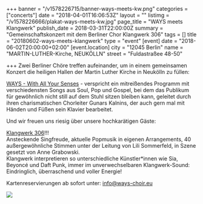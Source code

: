 +++
banner = "/v1578226715/banner-ways-meets-kw.png"
categories = ["concerts"]
date = "2018-04-01T16:06:53Z"
layout = ""
listimg = "/v1578226666/plakat-ways-meets-kw.jpg"
page_title = "WAYS meets Klangwerk"
publish_date = 2018-03-31T22:00:00Z
summary = "Gemeinschaftskonzert mit dem Berliner Chor Klangwerk 306"
tags = []
title = "20180602-ways-meets-klangwerk"
type = "event"
[event]
date = "2018-06-02T20:00:00+02:00"
[event.location]
city = "12045 Berlin"
name = "MARTIN-LUTHER-Kirche, NEUKÖLLN"
street = "Fuldastraßee 48-50"

+++
Zwei Berliner Chöre treffen aufeinander, um in einem gemeinsamen Konzert die heiligen Hallen der Martin Luther Kirche in Neukölln zu füllen:

[WAYS - With All Your Senses](http://www.ways-choir.eu "WAYS - With All Your Senses") - verspricht ein mitreißendes Programm mit verschiedensten Songs aus Soul, Pop und Gospel, bei dem das Publikum für gewöhnlich nicht still auf dem Stuhl sitzen bleiben kann, geleitet durch ihren charismatischen Chorleiter Gunars Kalnins, der auch gern mal mit Händen und Füßen sein Klavier bearbeitet.

Und wir freuen uns riesig über unsere hochkarätigen Gäste:

[Klangwerk 306](https://klangwerk306.de "Klangwerk 306")!!!  
Ansteckende Singfreude, aktuelle Popmusik in eigenen Arrangements, 40 außergewöhnliche Stimmen unter der Leitung von Lili Sommerfeld, in Szene gesetzt von Anne Grabowski.  
Klangwerk interpretieren so unterschiedliche Künstler*innen wie Sia, Beyoncé und Daft Punk, immer im unverwechselbaren Klangwerk-Sound: Eindringlich, überraschend und voller Energie!

Kartenreservierungen ab sofort unter: info@ways-choir.eu

![](https://res.cloudinary.com/ways-choir/image/upload/v1583094010/30AE176F-6E47-44DE-A3F1-98D629BABAF9_dskv9l.jpg)